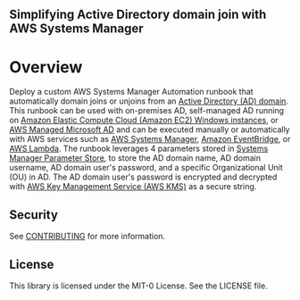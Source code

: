 ## Simplifying Active Directory domain join with AWS Systems Manager

# Overview
Deploy a custom AWS Systems Manager Automation runbook that automatically domain joins or unjoins from an [Active Directory (AD) domain](https://docs.microsoft.com/en-us/windows-server/identity/ad-ds/get-started/virtual-dc/active-directory-domain-services-overview). This runbook can be used with on-premises AD, self-managed AD running on [Amazon Elastic Compute Cloud (Amazon EC2) Windows instances](https://aws.amazon.com/windows/products/ec2/), or [AWS Managed Microsoft AD](https://aws.amazon.com/directoryservice/) and can be executed manually or automatically with AWS services such as [AWS Systems Manager](https://aws.amazon.com/systems-manager/), [Amazon EventBridge](https://aws.amazon.com/eventbridge/), or [AWS Lambda](https://aws.amazon.com/lambda/). The runbook leverages 4 parameters stored in [Systems Manager Parameter Store](https://docs.aws.amazon.com/systems-manager/latest/userguide/systems-manager-parameter-store.html), to store the AD domain name, AD domain username, AD domain user's password, and a specific Organizational Unit (OU) in AD. The AD domain user's password is encrypted and decrypted with [AWS Key Management Service (AWS KMS)](https://aws.amazon.com/kms/) as a secure string.

## Security

See [CONTRIBUTING](CONTRIBUTING.md#security-issue-notifications) for more information.

## License

This library is licensed under the MIT-0 License. See the LICENSE file.
